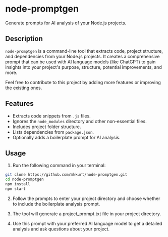 # node-promptgen

Generate prompts for AI analysis of your Node.js projects.

## Description

`node-promptgen` is a command-line tool that extracts code, project structure, and dependencies from your Node.js projects. It creates a comprehensive prompt that can be used with AI language models (like ChatGPT) to gain insights into your project's purpose, structure, potential improvements, and more.

Feel free to contribute to this project by adding more features or improving the existing ones.

## Features

- Extracts code snippets from `.js` files.
- Ignores the `node_modules` directory and other non-essential files.
- Includes project folder structure.
- Lists dependencies from `package.json`.
- Optionally adds a boilerplate prompt for AI analysis.

## Usage

1. Run the following command in your terminal:

```bash
git clone https://github.com/mkkurt/node-promptgen.git
cd node-promptgen
npm install
npm start
```

2. Follow the prompts to enter your project directory and choose whether to include the boilerplate analysis prompt.

3. The tool will generate a project_prompt.txt file in your project directory.

4. Use this prompt with your preferred AI language model to get a detailed analysis and ask questions about your project.
